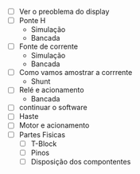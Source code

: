 - [ ] Ver o preoblema do display
- [ ] Ponte H
  - Simulação
  - Bancada
- [ ] Fonte de corrente
  - Simulação
  - Bancada
- [ ] Como vamos amostrar a corrrente
  -  Shunt
- [ ] Relé e acionamento
  - Bancada
- [ ] continuar o software
- [ ] Haste
- [ ] Motor e acionamento
- [ ] Partes Fisicas
  - [ ] T-Block
  - [ ] Pinos
  - [ ] Disposição dos compontentes
